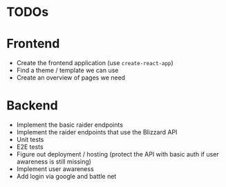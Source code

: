 # TODOs

# Frontend

- Create the frontend application (use `create-react-app`)
- Find a theme / template we can use
- Create an overview of pages we need

# Backend

- Implement the basic raider endpoints
- Implement the raider endpoints that use the Blizzard API
- Unit tests
- E2E tests
- Figure out deployment / hosting (protect the API with basic auth if user awareness is still missing)
- Implement user awareness
- Add login via google and battle net